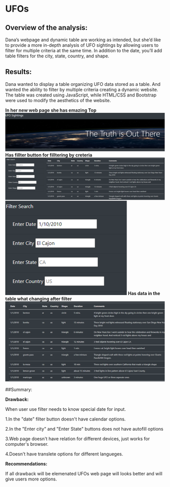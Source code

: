 # UFOs
## Overview of the analysis:

Dana’s webpage and dynamic table are working as intended, but she’d like to provide a more in-depth analysis of UFO sightings by allowing users to filter for multiple criteria at the same time. In addition to the date, you’ll add table filters for the city, state, country, and shape.

## Results:
 
 Dana wanted  to display a table organizing UFO data stored as a table. And wanted the ability to filter by multiple criteria creating a dynamic website. The table was created using JavaScript, while HTML/CSS and Bootstrap were used to modify the aesthetics of the website.
 
 **In her new web page she has emazing Top**
![This is an image](https://github.com/olenarabani/UFOs/blob/main/static/images/top.png)
 **Has fillter button for filltering by creteria**
![This is an image](https://github.com/olenarabani/UFOs/blob/main/static/images/Filter%20Search%20button.png)
![This is an image](https://github.com/olenarabani/UFOs/blob/main/static/images/Filter%20Search%20button%20_date.png)
 **Has data in the table what changing after filter**
![This is an image](https://github.com/olenarabani/UFOs/blob/main/static/images/data.png)

##Summary:

**Drawback:**

When user use filter needs to know special date for input. 

1.In the "date" filter button doesn't have calendar options. 

2.In the "Enter city"  and "Enter State" buttons does not have autofill options

3.Web page doesn't have relation for different devices, just works for  computer's browser.

4.Doesn't have translete options for different langueges.

**Recommendations:**

If all drawback will be elemenated UFOs web page will looks better and will give users more options.
